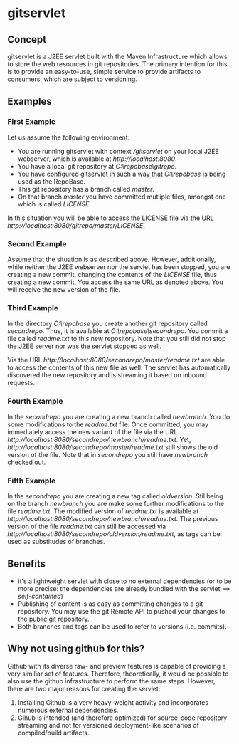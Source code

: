 # gitservlet

## Concept
gitservlet is a J2EE servlet built with the Maven Infrastructure which allows to store the web resources in git repositories. The primary intention for this is to provide an easy-to-use, simple service to provide artifacts to consumers, which are subject to versioning.

## Examples
### First Example

Let us assume the following environment:
* You are running gitservlet with context */gitservlet* on your local J2EE webserver, which is available at *http://localhost:8080*.
* You have a local git repository at *C:\repobase\gitrepo*.
* You have configured gitservlet in such a way that *C:\repobase* is being used as the RepoBase.
* This git repository has a branch called *master*.
* On that branch *master* you have committed mutliple files, amongst one which is called *LICENSE*.

In this situation you will be able to access the LICENSE file via the URL *http://localhost:8080/gitrepo/master/LICENSE*.

### Second Example
Assume that the situation is as described above. However, additionally, while neither the J2EE webserver nor the servlet has been stopped, you are creating a new commit, changing the contents of the *LICENSE* file, thus creating a new commit. You access the same URL as denoted above. You will receive the new version of the file.

### Third Example
In the directory *C:\repobase* you create another git repository called *secondrepo*. Thus, it is available at *C:\repobase\secondrepo*. You commit a file called *readme.txt* to this new repository.
Note that you still did not stop the J2EE server nor was the servlet stopped as well. 

Via the URL *http://localhost:8080/secondrepo/master/readme.txt* are able to access the contents of this new file as well. The servlet has automatically discovered the new repository and is streaming it based on inbound requests.

### Fourth Example
In the *secondrepo* you are creating a new branch called *newbranch*. You do some modifications to the *readme.txt* file. Once committed, you may immediately access the new variant of the file via the URL *http://localhost:8080/secondrepo/newbranch/readme.txt*. Yet, *http://localhost:8080/secondrepo/master/readme.txt* still shows the old version of the file. 
Note that in *secondrepo* you still have *newbranch* checked out. 

### Fifth Example
In the *secondrepo* you are creating a new tag called *oldversion*. Stil being on the branch *newbranch* you are make some further modifications to the file *readme.txt*.
The modified version of *readme.txt* is available at *http://localhost:8080/secondrepo/newbranch/readme.txt*. The previous version of the file *readme.txt* can still be accessed via *http://localhost:8080/secondrepo/oldversion/readme.txt*, as tags can be used as substitudes of branches.

## Benefits
* it's a lightweight servlet with close to no external dependencies (or to be more precise: the dependencies are already bundled with the servlet ==> *self-contained*)
* Publishing of content is as easy as committing changes to a git repository. You may use the git Remote API to pushed your changes to the public git repository.
* Both branches and tags can be used to refer to versions (i.e. commits).

## Why not using github for this?
Github with its diverse raw- and preview features is capable of providing a very similiar set of features. Therefore, theoretically, it would be possible to also use the github infrastructure to perform the same steps. However, there are two major reasons for creating the servlet:
1. Installing Github is a very heavy-weight activity and incorporates numerous external dependendies. 
2. Gihub is intended (and therefore optimized) for source-code repository streaming and not for versioned deployment-like scenarios of compiled/build artifacts.
